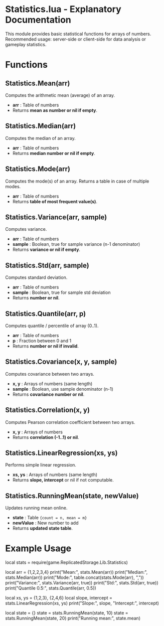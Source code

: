 
# Statistics.lua - Explanatory Documentation

This module provides basic statistical functions for arrays of numbers.  
Recommended usage: server-side or client-side for data analysis or gameplay statistics.

# Functions

## Statistics.Mean(arr)
Computes the arithmetic mean (average) of an array.  
- **arr** : Table of numbers  
- Returns **mean as number or nil if empty**.

## Statistics.Median(arr)
Computes the median of an array.  
- **arr** : Table of numbers  
- Returns **median number or nil if empty**.

## Statistics.Mode(arr)
Computes the mode(s) of an array. Returns a table in case of multiple modes.  
- **arr** : Table of numbers  
- Returns **table of most frequent value(s)**.

## Statistics.Variance(arr, sample)
Computes variance.  
- **arr** : Table of numbers  
- **sample** : Boolean, true for sample variance (n-1 denominator)  
- Returns **variance or nil if empty**.

## Statistics.Std(arr, sample)
Computes standard deviation.  
- **arr** : Table of numbers  
- **sample** : Boolean, true for sample std deviation  
- Returns **number or nil**.

## Statistics.Quantile(arr, p)
Computes quantile / percentile of array (0..1).  
- **arr** : Table of numbers  
- **p** : Fraction between 0 and 1  
- Returns **number or nil if invalid**.

## Statistics.Covariance(x, y, sample)
Computes covariance between two arrays.  
- **x, y** : Arrays of numbers (same length)  
- **sample** : Boolean, use sample denominator (n-1)  
- Returns **covariance number or nil**.

## Statistics.Correlation(x, y)
Computes Pearson correlation coefficient between two arrays.  
- **x, y** : Arrays of numbers  
- Returns **correlation (-1..1) or nil**.

## Statistics.LinearRegression(xs, ys)
Performs simple linear regression.  
- **xs, ys** : Arrays of numbers (same length)  
- Returns **slope, intercept** or nil if not computable.

## Statistics.RunningMean(state, newValue)
Updates running mean online.  
- **state** : Table `{count = n, mean = m}`  
- **newValue** : New number to add  
- Returns **updated state table**.

# Example Usage
local stats = require(game.ReplicatedStorage.Lib.Statistics)

local arr = {1,2,2,3,4}
print("Mean:", stats.Mean(arr))
print("Median:", stats.Median(arr))
print("Mode:", table.concat(stats.Mode(arr), ","))
print("Variance:", stats.Variance(arr, true))
print("Std:", stats.Std(arr, true))
print("Quantile 0.5:", stats.Quantile(arr, 0.5))

local xs, ys = {1,2,3}, {2,4,6}
local slope, intercept = stats.LinearRegression(xs, ys)
print("Slope:", slope, "Intercept:", intercept)

local state = {}
state = stats.RunningMean(state, 10)
state = stats.RunningMean(state, 20)
print("Running mean:", state.mean)
